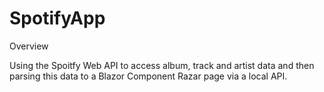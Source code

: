 # SpotifyApp

Overview

Using the Spoitfy Web API to access album, track and artist data and then parsing this data to a Blazor Component Razar page via a local API.
